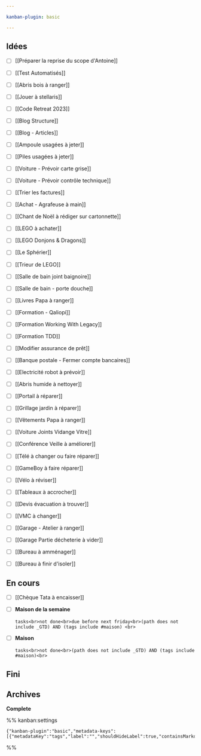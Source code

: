 ```yaml
---

kanban-plugin: basic

---
```


## Idées
- [ ] [[Préparer la reprise du scope d'Antoine]]
- [ ] [[Test Automatisés]]

- [ ] [[Abris bois à ranger]]
- [ ] [[Jouer à stellaris]]
- [ ] [[Code Retreat 2023]]
- [ ] [[Blog Structure]]
- [ ] [[Blog - Articles]]
- [ ] [[Ampoule usagées à jeter]]
- [ ] [[Piles usagées à jeter]]
- [ ] [[Voiture - Prévoir carte grise]]
- [ ] [[Voiture - Prévoir contrôle technique]]
- [ ] [[Trier les factures]]
- [ ] [[Achat - Agrafeuse à main]]
- [ ] [[Chant de Noël à rédiger sur cartonnette]]
- [ ] [[LEGO à achater]]
- [ ] [[LEGO Donjons & Dragons]]
- [ ] [[Le Sphérier]]
- [ ] [[Trieur de LEGO]]
- [ ] [[Salle de bain joint baignoire]]
- [ ] [[Salle de bain - porte douche]]
- [ ] [[Livres Papa à ranger]]
- [ ] [[Formation - Qaliopi]]
- [ ] [[Formation Working With Legacy]]
- [ ] [[Formation TDD]]
- [ ] [[Modifier assurance de prêt]]
- [ ] [[Banque postale - Fermer compte bancaires]]
- [ ] [[Electricité robot à prévoir]]
- [ ] [[Abris humide à nettoyer]]
- [ ] [[Portail à réparer]]
- [ ] [[Grillage jardin à réparer]]
- [ ] [[Vêtements Papa à ranger]]
- [ ] [[Voiture Joints Vidange Vitre]]
- [ ] [[Conférence Veille à améliorer]]
- [ ] [[Télé à changer ou faire réparer]]
- [ ] [[GameBoy à faire réparer]]
- [ ] [[Vélo à réviser]]
- [ ] [[Tableaux à accrocher]]
- [ ] [[Devis évacuation à trouver]]
- [ ] [[VMC à changer]]
- [ ] [[Garage - Atelier à ranger]]
- [ ] [[Garage   Partie décheterie à vider]]
- [ ] [[Bureau à amménager]]
- [ ] [[Bureau à finir d'isoler]]


## En cours

- [ ] [[Chèque Tata à encaisser]]
- [ ] **Maison de la semaine**<br><br>```tasks<br>not done<br>due before next friday<br>(path does not include _GTD) AND (tags include #maison) <br>```
- [ ] **Maison**<br><br>```tasks<br>not done<br>(path does not include _GTD) AND (tags include #maison)<br>```


## Fini



## Archives

**Complete**




%% kanban:settings
```
{"kanban-plugin":"basic","metadata-keys":[{"metadataKey":"tags","label":"","shouldHideLabel":true,"containsMarkdown":false}]}
```
%%